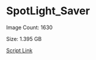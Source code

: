 # SpotLight_Saver

Image Count: 1630

Size: 1.395 GB

[Script Link](https://github.com/liuyal/Archive/blob/master/Python/Utilities/Miscellaneous/spotlight_saver.py)